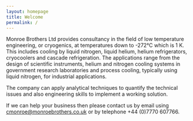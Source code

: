 ```yaml
---
layout: homepage
title: Welcome
permalink: /
---
```


Monroe Brothers Ltd provides consultancy in the field of low temperature engineering, or cryogenics, at temperatures down to -272°C which is 1 K.  This includes cooling by liquid nitrogen, liquid helium, helium refrigerators, cryocoolers and cascade refrigeration.  The applications range from the design of scientific instruments, helium and nitrogen cooling systems in government research laboratories and process cooling, typically using liquid nitrogen, for industrial applications.

The company can apply analytical techniques to quantify the technical issues and also engineering skills to implement a working solution.

If we can help your business then please contact us by email using [cmonroe@monroebrothers.co.uk](cmonroe@monroebrothers.co.uk) or by telephone +44 (0)7770 607766.

